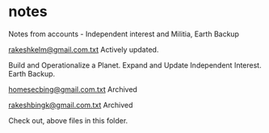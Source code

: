 # notes
Notes from accounts - Independent interest and Militia, Earth Backup

rakeshkelm@gmail.com.txt
Actively updated.

Build and Operationalize a Planet.
Expand and Update Independent Interest.
Earth Backup.

homesecbing@gmail.com.txt
Archived

rakeshbingk@gmail.com.txt
Archived

Check out, above files in this folder.
